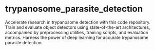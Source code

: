 # trypanosome_parasite_detection
Accelerate research in trypanosome detection with this code repository. Train and evaluate object detectors using state-of-the-art architectures, accompanied by preprocessing utilities, training scripts, and evaluation metrics. Harness the power of deep learning for accurate trypanosome parasite detection.
